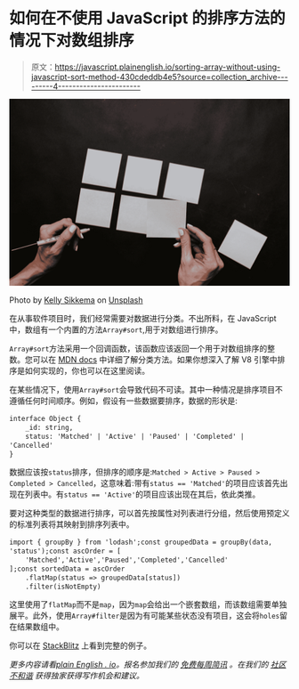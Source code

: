 # 如何在不使用 JavaScript 的排序方法的情况下对数组排序

> 原文：<https://javascript.plainenglish.io/sorting-array-without-using-javascript-sort-method-430cdeddb4e5?source=collection_archive---------4----------------------->

![](img/ff1b88d425fd037d24551a2bef36a8e8.png)

Photo by [Kelly Sikkema](https://unsplash.com/@kellysikkema?utm_source=medium&utm_medium=referral) on [Unsplash](https://unsplash.com?utm_source=medium&utm_medium=referral)

在从事软件项目时，我们经常需要对数据进行分类。不出所料，在 JavaScript 中，数组有一个内置的方法`Array#sort`,用于对数组进行排序。

`Array#sort`方法采用一个回调函数，该函数应该返回一个用于对数组排序的整数。您可以在 [MDN docs](https://developer.mozilla.org/en-US/docs/Web/JavaScript/Reference/Global_Objects/Array/sort) 中详细了解分类方法。如果你想深入了解 V8 引擎中排序是如何实现的，你也可以在这里阅读。

在某些情况下，使用`Array#sort`会导致代码不可读。其中一种情况是排序项目不遵循任何时间顺序。例如，假设有一些数据要排序，数据的形状是:

```
interface Object {
    _id: string,
    status: 'Matched' | 'Active' | 'Paused' | 'Completed' | 'Cancelled'
}
```

数据应该按`status`排序，但排序的顺序是:`Matched > Active > Paused > Completed > Cancelled`，这意味着:带有`status == 'Matched'`的项目应该首先出现在列表中。有`status == 'Active'`的项目应该出现在其后，依此类推。

要对这种类型的数据进行排序，可以首先按属性对列表进行分组，然后使用预定义的标准列表将其映射到排序列表中。

```
import { groupBy } from 'lodash';const groupedData = groupBy(data, 'status');const ascOrder = [
    'Matched','Active','Paused','Completed','Cancelled'
];const sortedData = ascOrder
    .flatMap(status => groupedData[status])
    .filter(isNotEmpty)
```

这里使用了`flatMap`而不是`map`，因为`map`会给出一个嵌套数组，而该数组需要单独展平。此外，使用`Array#filter`是因为有可能某些状态没有项目，这会将`holes`留在结果数组中。

你可以在 [StackBlitz](https://stackblitz.com/edit/typescript-gspi36?embed=1&file=index.ts) 上看到完整的例子。

*更多内容请看*[*plain English . io*](http://plainenglish.io/)*。报名参加我们的* [*免费每周简讯*](http://newsletter.plainenglish.io/) *。在我们的* [*社区不和谐*](https://discord.gg/GtDtUAvyhW) *获得独家获得写作机会和建议。*